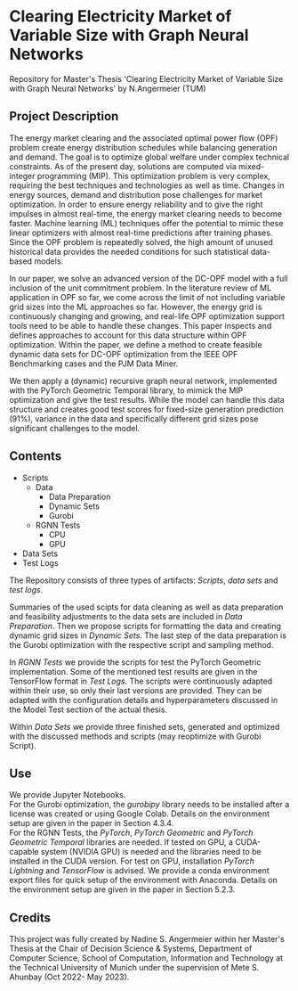# Clearing Electricity Market of Variable Size with Graph Neural Networks
Repository for Master's Thesis 'Clearing Electricity Market of Variable Size with Graph Neural Networks' by N.Angermeier  (TUM)

## Project Description
The energy market clearing and the associated optimal power flow (OPF) problem create energy distribution schedules while balancing generation and demand. The goal is to optimize global welfare under complex technical constraints. As of the present day, solutions are computed via mixed-integer programming (MIP). This optimization problem is very complex, requiring the best techniques and technologies as well as time. Changes in energy sources, demand and distribution pose challenges for market optimization. In order to ensure energy reliability and to give the right impulses in almost real-time, the energy market clearing needs to become faster. Machine learning (ML) techniques offer the potential to mimic these linear optimizers with almost real-time predictions after training phases. Since the OPF problem is repeatedly solved, the high amount of unused historical data provides the needed conditions for such statistical data-based models.

In our paper, we solve an advanced version of the DC-OPF model with a full inclusion of the unit commitment problem. In the literature review of ML application in OPF so far, we come across the limit of not including variable grid sizes into the ML approaches so far. However, the energy grid is continuously changing and growing, and real-life OPF optimization support tools need to be able to handle these changes. This paper inspects and defines approaches to account for this data structure within OPF optimization. Within the paper, we define a method to create feasible dynamic data sets for DC-OPF optimization from the IEEE OPF Benchmarking cases and the PJM Data Miner. 

We then apply a (dynamic) recursive graph neural network, implemented with the PyTorch Geometric Temporal library, to mimick the MIP optimization and give the test results. While the model can handle this data structure and creates good test scores for fixed-size generation prediction (91\%), variance in the data and specifically different grid sizes pose significant challenges to the model.

## Contents
* Scripts
  * Data
    * Data Preparation
    * Dynamic Sets
    * Gurobi
  * RGNN Tests
    * CPU
    * GPU
* Data Sets
* Test Logs

The Repository consists of three types of artifacts: *Scripts*, *data sets* and *test logs*. 


Summaries of the used scipts for data cleaning as well as data preparation and feasibility adjustments to the data sets are included in *Data Preparation*. Then we propose scripts for formatting the data and creating dynamic grid sizes in *Dynamic Sets*. The last step of the data preparation is the Gurobi optimization with the respective script and sampling method.

In *RGNN Tests* we provide the scripts for test the PyTorch Geometric implementation. Some of the mentioned test results are given in the TensorFlow format in *Test Logs*.
The scripts were continuously adapted within their use, so only their last versions are provided. They can be adapted with the configuration details and hyperparameters discussed in the Model Test section of the actual thesis.

Within *Data Sets* we provide three finished sets, generated and optimized with the discussed methods and scripts (may reoptimize with Gurobi Script).

## Use
We provide Jupyter Notebooks.  
For the Gurobi optimization, the *gurobipy* library needs to be installed after a license was created or using Google Colab. Details on the environment setup are given in the paper in Section 4.3.4.  
For the RGNN Tests, the *PyTorch*, *PyTorch Geometric* and *PyTorch Geometric Temporal* libraries are needed. If tested on GPU, a CUDA-capable system (NVIDIA GPU) is needed and the libraries need to be installed in the CUDA version. For test on GPU, installation *PyTorch Lightning* and *TensorFlow* is advised. We provide a conda environment export files for quick setup of the environment with Anaconda. Details on the environment setup are given in the paper in Section 5.2.3.

## Credits
This project was fully created by Nadine S. Angermeier within her Master's Thesis at the Chair of Decision Science & Systems, Department of Computer Science, School of Computation, Information and Technology at the Technical University of Munich under the supervision of Mete S. Ahunbay (Oct 2022- May 2023).
